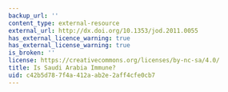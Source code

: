```yaml
---
backup_url: ''
content_type: external-resource
external_url: http://dx.doi.org/10.1353/jod.2011.0055
has_external_licence_warning: true
has_external_license_warning: true
is_broken: ''
license: https://creativecommons.org/licenses/by-nc-sa/4.0/
title: Is Saudi Arabia Immune?
uid: c42b5d78-7f4a-412a-ab2e-2aff4cfe0cb7
---
```

